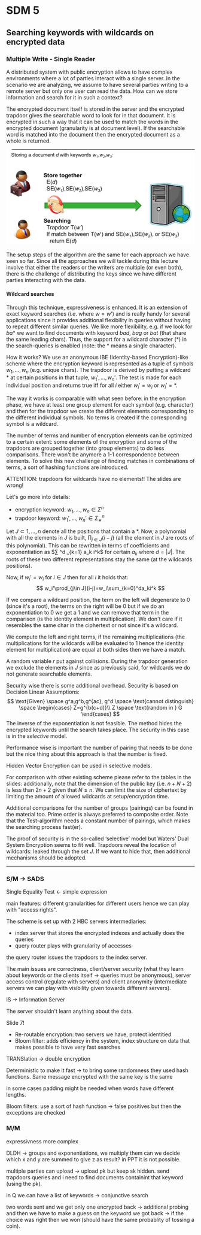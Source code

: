# SDM 5

## Searching keywords with wildcards on encrypted data

### Multiple Write - Single Reader 

A distributed system with public encryption  allows to have complex environments where a lot of parties interact with a single server. In the scenario we are analyzing, we assume to have several parties writing to a remote server but only one user can read the data. How can we store information and search for it in such a context?

The encrypted document itself is stored in the server and the encrypted trapdoor gives the searchable word to look for in that document. It is encrypted in such a way that it can be used to match the words in the encrypted document (granularity is at document level). If the searchable word is matched into the document then the encrypted document as a whole is returned.

![image-20201011094028682](../images/image-20201011094028682.png)

The setup steps of the algorithm are the same for each approach we have seen so far. Since all the approaches we will tackle during this lecture involve that either the readers or the writers are multiple (or even both), there is the challenge of distributing the keys since we have different parties interacting with the data.

#### Wildcard searches

Through this technique, expressiveness is enhanced. It is an extension of exact keyword searches (i.e. where $w=w’$) and is really handy for several applications since it provides additional flexibility in queries without having to repeat different similar queries. We like more flexibility, e.g. if we look for $ba*$ we want to find documents with keyword $bad$, $bag$ or $bat$ (that share the same leading chars). Thus, the support for a wildcard character (\*) in the search-queries is enabled (note: the $*$ means a single character).

How it works? We use an anonymous IBE (Identity-based Encryption)-like scheme where the encryption keyword is represented as a tuple of symbols $w_1,...,w_n$ (e.g. unique chars). The trapdoor is derived by putting a wildcard $*$ at certain positions in that tuple, $w_1',...,w_n'$. The test is made for each individual position and returns true iff for all $i$ either $w_i′ = w_i$ or $w_i′ =*$.

The way it works is comparable with what seen before: in the encryption phase, we have at least one group element for each symbol (e.g. character) and then for the trapdoor we create the different elements corresponding to the different individual symbols. No terms is created if the corresponding symbol is a wildcard. 

The number of terms and number of encryption elements can be optimized to a certain extent: some elements of the encryption and some of the trapdoors are grouped together (into group elements) to do less comparisons. There won't be anymore a 1-1 correspondence between elements. To solve this new challenge of finding matches in combinations of terms, a sort of hashing functions are introduced. 

ATTENTION: trapdoors for wildcards have no elements!! The slides are wrong!

Let's go more into details:

- encryption keyword: $w_ 1 , ... , w_n ∈ Σ ^n$
- trapdoor keyword: $w_ 1′ , ... , w_n′ ∈ Σ _∗^n$

Let $J ⊂ {1, ... , n}$ denote all the positions that contain a $*$. Now, a polynomial with all the elements in $J$ is built, $\prod_{j\in J} (i-j)$ (all the element in $J$ are roots of this polynomial). This can be rewritten in terms of coefficients and exponentiation as $∑ ^d _{k=1} a_k i^k$ for certain $a_k$ where $d = |J|$. The roots of these two different representations stay the same (at the wildcards positions).

Now, if $w_i′ = w_i$ for $i ∈ J$ then for all $i$ it holds that:
$$
w_i'\prod_{j\in J}(i-j)=w_i\sum_{k=0}^da_ki^k
$$


If we compare a wildcard position, the term on the left will degenerate to 0 (since it's a root), the terms on the right will be 0 but if we do an exponentiation to 0 we get a 1 and we can remove that term in the comparison (is the identity element in multiplication). We don't care if it resembles the same char in the ciphertext or not since it's a wildcard. 

We compute the left and right terms, if the remaining multiplications (the multiplications for the wildcards will be evaluated to 1 hence the identity element for multiplication) are equal at both sides then we have a match.

A random variable $r$ put against collisions. During the trapdoor generation we exclude the elements in $J$ since as previously said, for wildcards we do not generate searchable elements.

Security wise there is some additional overhead. Security is based on Decision Linear Assumptions:
$$
\text{Given} \space g^a,g^b,g^{ac}, g^d \space \text{cannot distinguish} \space \begin{cases}
    Z=g^{b(c+d)}\\
    Z \space \text{random in } G
  \end{cases}
$$
The inverse of the exponentiation is not feasible. The method hides the encrypted keywords until the search takes place. The security in this case is in the *selective* model.

Performance wise is important the number of pairing that needs to be done but the nice thing about this approach is that the number is fixed. 

Hidden Vector Encryption can be used in selective models. 

For comparison with other existing scheme please refer to the tables in the slides: additionally, note that the dimension of the public key (i.e. $n+N+2$) is less than $2n + 2$ given that $N\leq n$. We can limit the size of ciphertext by limiting the amount of allowed wildcards at setup/encryption time.

Additional comparisons for the number of groups (pairings) can be found in the material too. Prime order is always preferred to composite order. Note that the Test-algorithm needs a constant number of pairings, which makes the searching process fast(er).

The proof of security is in the so-called ‘selective’ model but Waters’ Dual System Encryption seems to fit well. Trapdoors reveal the location of wildcards: leaked through the set $J$. If we want to hide that, then additional mechanisms should be adopted. 

----------



### S/M -> SADS

Single Equality Test <- simple expression

main features: different granularities for different users hence we can play with "access rights". 

The scheme is set up with 2 HBC servers intermediaries:

- index server that stores the encrypted indexes and actually does the queries
- query router plays with granularity of accesses

the query router issues the trapdoors to the index server. 

The main issues are correctness, client/server security (what they learn about keywords or the clients itself -> queries must be anonymous), server access control (regulate with servers) and client anonymity (intermediate servers we can play with visibility given towards different servers).

IS -> Information Server

The server shouldn't learn anything about the data. 

Slide 7!

- Re-routable encryption: two servers we have, protect identitied
- Bloom filter: adds efficiency in the system, index structure on data that makes possible to have very fast searches

 TRANSlation -> double encryption

Deterministic to make it fast -> to bring some randomness they used hash functions. Same message encrypted with the same key is the same

in some cases padding might be needed when words have different lengths. 

Bloom filters: use a sort of hash function -> false positives but then the exceptions are checked

### M/M

expressivness more complex

DLDH -> groups and exponentiations, we multiply them can we decide which x and y are summed to give z as result? in PPT it is not possible. 

multiple parties can upload -> upload pk but keep sk hidden. send trapdoors queries and i need to find documents containint that keyword (using the pk).

in Q we can have a list of keywords -> conjunctive search

two words sent and we get only one encrypted back -> additional probing and then we have to make a guess on the keyword we got back -> if the choice was right then we won (should have the same probablity of tossing a coin).  
